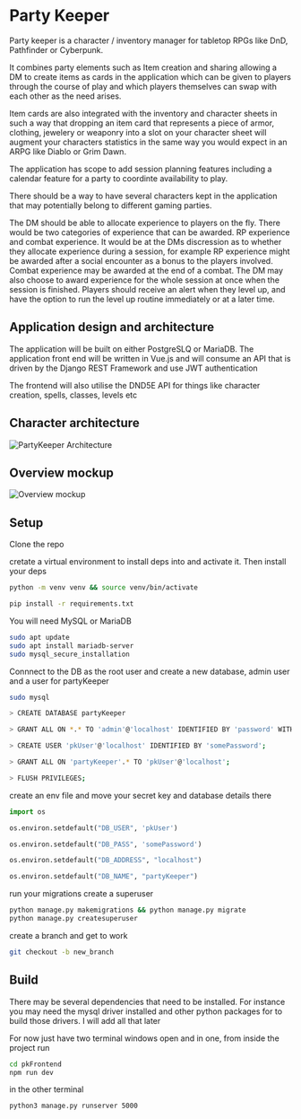 # Party Keeper

Party keeper is a character / inventory manager for tabletop RPGs like DnD, Pathfinder or Cyberpunk.

It combines party elements such as Item creation and sharing allowing a DM to create items as cards in the application which can be given to players through the course of play and which players themselves can swap with each other as the need arises. 

Item cards are also integrated with the inventory and character sheets in such a way that dropping an item card that represents a piece of armor, clothing, jewelery or weaponry into a slot on your character sheet will augment your characters statistics in the same way you would expect in an ARPG like Diablo or Grim Dawn. 

The application has scope to add session planning features including a calendar feature for a party to coordinte availability to play.

There should be a way to have several characters kept in the application that may potentially belong to different gaming parties. 

The DM should be able to allocate experience to players on the fly. There would be two categories of experience that can be awarded. RP experience and combat experience. It would be at the DMs discression as to whether they allocate experience during a session, for example RP experience might be awarded after a social encounter as a bonus to the players involved. Combat experience may be awarded at the end of a combat. The DM may also choose to award experience for the whole session at once when the session is finished. Players should receive an alert when they level up, and have the option to run the level up routine immediately or at a later time.

## Application design and architecture

The application will be built on either PostgreSLQ or MariaDB. The application front end will be written in Vue.js and will consume an API that is driven by the Django REST Framework and use JWT authentication 

The frontend will also utilise the DND5E API for things like character creation, spells, classes, levels etc

## Character architecture

![PartyKeeper Architecture](https://i.imgur.com/TtuTfff.jpg)

## Overview mockup

![Overview mockup](https://i.imgur.com/jfzManY.png)

## Setup

Clone the repo

cretate a virtual environment to install deps into and activate it. Then install your deps

```bash
python -m venv venv && source venv/bin/activate

pip install -r requirements.txt

```

You will need MySQL or MariaDB

```bash
sudo apt update
sudo apt install mariadb-server
sudo mysql_secure_installation

```

Connnect to the DB as the root user and create a new database, admin user and a user for partyKeeper

```bash
sudo mysql

> CREATE DATABASE partyKeeper

> GRANT ALL ON *.* TO 'admin'@'localhost' IDENTIFIED BY 'password' WITH GRANT OPTION;

> CREATE USER 'pkUser'@'localhost' IDENTIFIED BY 'somePassword';

> GRANT ALL ON 'partyKeeper'.* TO 'pkUser'@'localhost';

> FLUSH PRIVILEGES;

```

create an env file and move your secret key and database details there

```python
import os

os.environ.setdefault("DB_USER", 'pkUser')

os.environ.setdefault("DB_PASS", 'somePassword')

os.environ.setdefault("DB_ADDRESS", "localhost")

os.environ.setdefault("DB_NAME", "partyKeeper")
```

run your migrations create a superuser

```bash
python manage.py makemigrations && python manage.py migrate
python manage.py createsuperuser
```

create a branch and get to work

```bash
git checkout -b new_branch
```


## Build

There may be several dependencies that need to be installed. For instance you may
need the mysql driver installed and other python packages for to build those drivers.
I will add all that later

For now just have two terminal windows open and in one, from inside the project run

```bash
cd pkFrontend
npm run dev
```

in the other terminal 
```bash
python3 manage.py runserver 5000
```
